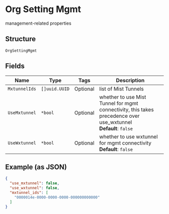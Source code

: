 
# Org Setting Mgmt

management-related properties

## Structure

`OrgSettingMgmt`

## Fields

| Name | Type | Tags | Description |
|  --- | --- | --- | --- |
| `MxtunnelIds` | `[]uuid.UUID` | Optional | list of Mist Tunnels |
| `UseMxtunnel` | `*bool` | Optional | whether to use Mist Tunnel for mgmt connectivity, this takes precedence over use_wxtunnel<br>**Default**: `false` |
| `UseWxtunnel` | `*bool` | Optional | whether to use wxtunnel for mgmt connectivity<br>**Default**: `false` |

## Example (as JSON)

```json
{
  "use_mxtunnel": false,
  "use_wxtunnel": false,
  "mxtunnel_ids": [
    "0000014e-0000-0000-0000-000000000000"
  ]
}
```

